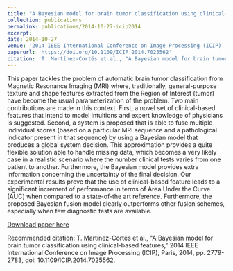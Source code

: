 ```yaml
---
title: "A Bayesian model for brain tumor classification using clinical-based features"
collection: publications
permalink: publications/2014-10-27-icip2014
excerpt: 
date: 2014-10-27
venue: '2014 IEEE International Conference on Image Processing (ICIP)'
paperurl: 'https://doi.org/10.1109/ICIP.2014.7025562'
citation: 'T. Martínez-Cortés et al., "A Bayesian model for brain tumor classification using clinical-based features," 2014 IEEE International Conference on Image Processing (ICIP), Paris, 2014, pp. 2779-2783, doi: 10.1109/ICIP.2014.7025562.'
---
```

This paper tackles the problem of automatic brain tumor classification from Magnetic Resonance Imaging (MRI) where, traditionally, general-purpose texture and shape features extracted from the Region of Interest (tumor) have become the usual parameterization of the problem. Two main contributions are made in this context. First, a novel set of clinical-based features that intend to model intuitions and expert knowledge of physicians is suggested. Second, a system is proposed that is able to fuse multiple individual scores (based on a particular MRI sequence and a pathological indicator present in that sequence) by using a Bayesian model that produces a global system decision. This approximation provides a quite flexible solution able to handle missing data, which becomes a very likely case in a realistic scenario where the number clinical tests varies from one patient to another. Furthermore, the Bayesian model provides extra information concerning the uncertainty of the final decision. Our experimental results prove that the use of clinical-based feature leads to a significant increment of performance in terms of Area Under the Curve (AUC) when compared to a state-of-the art reference. Furthermore, the proposed Bayesian fusion model clearly outperforms other fusion schemes, especially when few diagnostic tests are available.

[Download paper here](https://doi.org/10.1109/ICIP.2014.7025562)

Recommended citation: T. Martínez-Cortés et al., "A Bayesian model for brain tumor classification using clinical-based features," 2014 IEEE International Conference on Image Processing (ICIP), Paris, 2014, pp. 2779-2783, doi: 10.1109/ICIP.2014.7025562.
